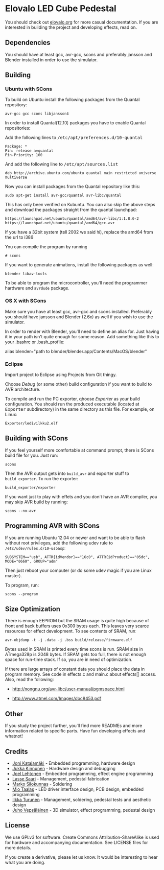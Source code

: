 <!-- -*- mode: markdown; coding: utf-8 -*- -->

# Elovalo LED Cube Pedestal

You should check out [elovalo.org](http://elovalo.org/) for more casual documentation. If you are interested in building the project and developing effects, read on.

## Dependencies

You should have at least gcc, avr-gcc, scons and preferably jansson and Blender installed in order to use the simulator.

## Building

### Ubuntu with SCons

To build on Ubuntu install the following packages from the Quantal repository:

    avr-gcc gcc scons libjansson4

In order to install Quantal(12.10) packages you have to enable Quantal repositories:

Add the following lines to <tt>/etc/apt/preferences.d/10-quantal</tt>

    Package: *
    Pin: release a=quantal
    Pin-Priority: 100

And add the following line to <tt>/etc/apt/sources.list</tt>

    deb http://archive.ubuntu.com/ubuntu quantal main restricted universe multiverse

Now you can install packages from the Quantal repository like this:

    sudo apt-get install avr-gcc/quantal avr-libc/quantal

This has only been verified on Kubuntu. You can also skip the above steps and download the packages straight from the quantal launchpad:
	
	https://launchpad.net/ubuntu/quantal/amd64/avr-libc/1:1.8.0-2
	https://launchpad.net/ubuntu/quantal/amd64/gcc-avr

If you have a 32bit system (tell 2002 we said hi), replace the amd64 from the url to i386

You can compile the program by running

    # scons

If you want to generate animations, install the following packages as well:

    blender libav-tools

To be able to program the microcontroller, you'll need the programmer hardware and `avrdude` package.

### OS X with SCons

Make sure you have at least gcc, avr-gcc and scons installed. Preferably you should have jansson and Blender (2.6x) as well if you wish to use the simulator.

In order to render with Blender, you'll need to define an alias for. Just having it in your path isn't quite enough for some reason. Add something like this to your .bashrc or .bash\_profile:

alias blender="path to blender/blender.app/Contents/MacOS/blender"

### Eclipse

Import project to Eclipse using Projects from Git thingy.

Choose *Debug* (or some other) build configuration if you want to
build to AVR architecture.

To compile and run the PC exporter, qhoose *Exporter* as your build
configuration. You should run the produced executable (located at
<tt>Exporter</tt> subdirectory) in the same directory as this
file. For example, on Linux:

    Exporter/ledivilkku2.elf

## Building with SCons

If you feel yourself more comfortable at command prompt, there is
SCons build file for you. Just run:

    scons

Then the AVR output gets into `build_avr` and exporter stuff to
`build_exporter`. To run the exporter:

    build_exporter/exporter

If you want just to play with effets and you don't have an AVR compiler,
you may skip AVR build by running:

    scons --no-avr

## Programming AVR with SCons

If you are running Ubuntu 12.04 or newer and want to be able to flash without
root privileges, add the following udev rule to `/etc/udev/rules.d/10-usbasp`:

    SUBSYSTEM=="usb", ATTR{idVendor}=="16c0", ATTR{idProduct}=="05dc", MODE="0660", GROUP="adm"

Then just reboot your computer (or do some udev magic if you are Linux master).

To program, run:

    scons --program

## Size Optimization

There is enough EEPROM but the SRAM usage is quite high because of
front and back buffers uses 0x300 bytes each. This leaves very scarce
resources for effect development. To see contents of SRAM, run:

    avr-objdump -t -j .data -j .bss build/release/firmware.elf

Bytes used in SRAM is printed every time scons is run. SRAM size in
ATmega328p is 2048 bytes. If SRAM gets too full, there is not enough
space for run-time stack. If so, you are in need of optimization.

If there are large arrays of constant data you should place the data
in program memory. See code in effects.c and main.c about effects[]
access. Also, read the following:

- http://nongnu.org/avr-libc/user-manual/pgmspace.html

- http://www.atmel.com/Images/doc8453.pdf

## Other

If you study the project further, you'll find more READMEs and more information related to specific parts. Have fun developing effects and whatnot!

## Credits

* [Joni Katajamäki](https://github.com/katis) - Embedded programming, hardware design 
* [Jukka Kinnunen](https://github.com/resutoor) - Hardware design and debugging
* [Joel Lehtonen](https://github.com/Zouppen/) - Embedded programming, effect engine programming
* [Lasse Saari](https://github.com/lassesaari) - Management, pedestal fabrication
* [Marko Silokunnas](https://github.com/marant) - Soldering
* [Mio Taalas](https://github.com/mtaalas/) - LED driver interface design, PCB design,
  embedded programming
* [Ilkka Turunen](https://github.com/ile2/) - Management, soldering, pedestal
  tests and aesthetic design
* [Juho Vepsäläinen](https://github.com/bebraw/) - 3D simulator, effect programming, pedestal
  design

## License

We use GPLv3 for software. Create Commons Attribution-ShareAlike is used for hardware and accompanying documentation. See LICENSE files for more details.

If you create a derivative, please let us know. It would be interesting to hear what you are doing.
